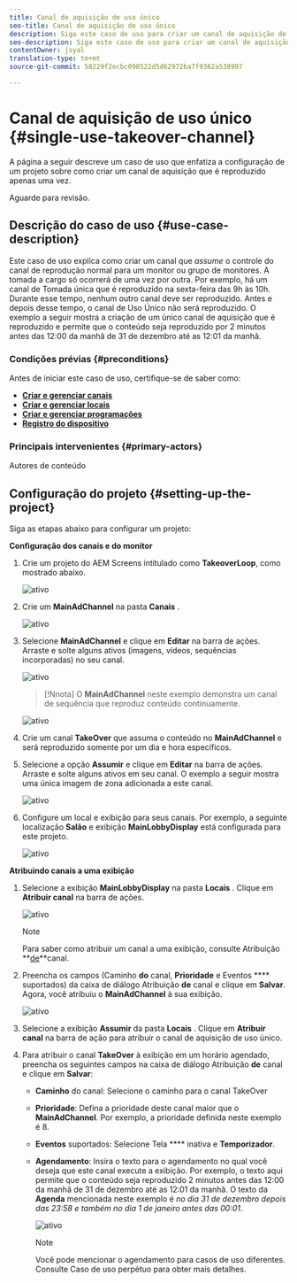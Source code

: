 ```yaml
---
title: Canal de aquisição de uso único
seo-title: Canal de aquisição de uso único
description: Siga este caso de uso para criar um canal de aquisição de uso único.
seo-description: Siga este caso de uso para criar um canal de aquisição de uso único.
contentOwner: jsyal
translation-type: tm+mt
source-git-commit: 58229f2ecbc098522d5d62972ba7f9362a538997

---
```



# Canal de aquisição de uso único {#single-use-takeover-channel}

A página a seguir descreve um caso de uso que enfatiza a configuração de um projeto sobre como criar um canal de aquisição que é reproduzido apenas uma vez.

Aguarde para revisão.

## Descrição do caso de uso {#use-case-description}

Este caso de uso explica como criar um canal que *assume* o controle do canal de reprodução normal para um monitor ou grupo de monitores. A tomada a cargo só ocorrerá de uma vez por outra.
Por exemplo, há um canal de Tomada única que é reproduzido na sexta-feira das 9h às 10h. Durante esse tempo, nenhum outro canal deve ser reproduzido. Antes e depois desse tempo, o canal de Uso Único não será reproduzido. O exemplo a seguir mostra a criação de um único canal de aquisição que é reproduzido e permite que o conteúdo seja reproduzido por 2 minutos antes das 12:00 da manhã de 31 de dezembro até as 12:01 da manhã.

### Condições prévias {#preconditions}

Antes de iniciar este caso de uso, certifique-se de saber como:

* **[Criar e gerenciar canais](managing-channels.md)**
* **[Criar e gerenciar locais](managing-locations.md)**
* **[Criar e gerenciar programações](managing-schedules.md)**
* **[Registro do dispositivo](device-registration.md)**

### Principais intervenientes {#primary-actors}

Autores de conteúdo

## Configuração do projeto {#setting-up-the-project}

Siga as etapas abaixo para configurar um projeto:

**Configuração dos canais e do monitor**

1. Crie um projeto do AEM Screens intitulado como **TakeoverLoop**, como mostrado abaixo.

   ![ativo](assets/single-takeover1.png)

1. Crie um **MainAdChannel** na pasta **Canais** .

   ![ativo](assets/single-takeover2.png)

1. Selecione **MainAdChannel** e clique em **Editar** na barra de ações. Arraste e solte alguns ativos (imagens, vídeos, sequências incorporadas) no seu canal.

   ![ativo](assets/single-takeover2.png)

   >[!Nnota]
   > O **MainAdChannel** neste exemplo demonstra um canal de sequência que reproduz conteúdo continuamente.

   ![ativo](assets/single-takeover3.png)

1. Crie um canal **TakeOver** que assuma o conteúdo no **MainAdChannel** e será reproduzido somente por um dia e hora específicos.

1. Selecione a opção **Assumir** e clique em **Editar** na barra de ações. Arraste e solte alguns ativos em seu canal. O exemplo a seguir mostra uma única imagem de zona adicionada a este canal.

   ![ativo](assets/single-takeover4.png)

1. Configure um local e exibição para seus canais. Por exemplo, a seguinte localização **Salão** e exibição **MainLobbyDisplay** está configurada para este projeto.

   ![ativo](assets/single-takeover5.png)

**Atribuindo canais a uma exibição**

1. Selecione a exibição **MainLobbyDisplay** na pasta **Locais** . Clique em **Atribuir canal** na barra de ações.

   ![ativo](assets/single-takeover6.png)

   >[!NOTE]
   >Para saber como atribuir um canal a uma exibição, consulte Atribuição **[de](channel-assignment.md)**canal.

1. Preencha os campos (Caminho **do** canal, **Prioridade** e Eventos **** suportados) da caixa de diálogo Atribuição **de** canal e clique em **Salvar**. Agora, você atribuiu o **MainAdChannel** à sua exibição.

   ![ativo](assets/single-takeover7.png)

1. Selecione a exibição **Assumir** da pasta **Locais** . Clique em **Atribuir canal** na barra de ação para atribuir o canal de aquisição de uso único.

1. Para atribuir o canal **TakeOver** à exibição em um horário agendado, preencha os seguintes campos na caixa de diálogo Atribuição **de** canal e clique em **Salvar**:

   * **Caminho** do canal: Selecione o caminho para o canal TakeOver
   * **Prioridade**: Defina a prioridade deste canal maior que o **MainAdChannel**. Por exemplo, a prioridade definida neste exemplo é 8.
   * **Eventos** suportados: Selecione Tela **** inativa e **Temporizador**.
   * **Agendamento**: Insira o texto para o agendamento no qual você deseja que este canal execute a exibição. Por exemplo, o texto aqui permite que o conteúdo seja reproduzido 2 minutos antes das 12:00 da manhã de 31 de dezembro até as 12:01 da manhã.
O texto da **Agenda** mencionada neste exemplo é *no dia 31 de dezembro depois das 23:58 e também no dia 1 de janeiro antes das 00:01*.

      ![ativo](assets/single-takeover8.png)

      >[!NOTE]
      >Você pode mencionar o agendamento para casos de uso diferentes. Consulte Caso de uso perpétuo para obter mais detalhes.